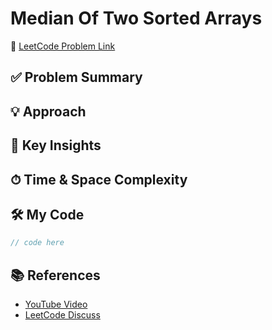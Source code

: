 # Median Of Two Sorted Arrays

🔗 [LeetCode Problem Link](https://leetcode.com/problems/median-of-two-sorted-arrays)

## ✅ Problem Summary

## 💡 Approach

## 🧠 Key Insights

## ⏱ Time & Space Complexity

## 🛠 My Code

```csharp
// code here
```

## 📚 References
- [YouTube Video]()
- [LeetCode Discuss]()
